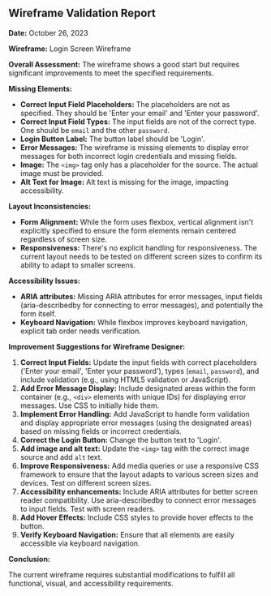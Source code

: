 ## Wireframe Validation Report

**Date:** October 26, 2023

**Wireframe:** Login Screen Wireframe

**Overall Assessment:** The wireframe shows a good start but requires significant improvements to meet the specified requirements.

**Missing Elements:**

*   **Correct Input Field Placeholders:** The placeholders are not as specified.  They should be 'Enter your email' and 'Enter your password'.
*   **Correct Input Field Types:**  The input fields are not of the correct type. One should be `email` and the other `password`.
*   **Login Button Label:** The button label should be 'Login'.
*   **Error Messages:**  The wireframe is missing elements to display error messages for both incorrect login credentials and missing fields.
*   **Image:** The `<img>` tag only has a placeholder for the source. The actual image must be provided.
*   **Alt Text for Image:**  Alt text is missing for the image, impacting accessibility.

**Layout Inconsistencies:**

*   **Form Alignment:** While the form uses flexbox, vertical alignment isn't explicitly specified to ensure the form elements remain centered regardless of screen size.  
*   **Responsiveness:** There's no explicit handling for responsiveness. The current layout needs to be tested on different screen sizes to confirm its ability to adapt to smaller screens.

**Accessibility Issues:**

*   **ARIA attributes:** Missing ARIA attributes for error messages, input fields (aria-describedby for connecting to error messages), and potentially the form itself.  
*   **Keyboard Navigation:** While flexbox improves keyboard navigation, explicit tab order needs verification.

**Improvement Suggestions for Wireframe Designer:**

1.  **Correct Input Fields:** Update the input fields with correct placeholders ('Enter your email', 'Enter your password'), types (`email`, `password`), and include validation (e.g., using HTML5 validation or JavaScript).
2.  **Add Error Message Display:** Include designated areas within the form container (e.g., `<div>` elements with unique IDs) for displaying error messages. Use CSS to initially hide them.
3.  **Implement Error Handling:** Add JavaScript to handle form validation and display appropriate error messages (using the designated areas) based on missing fields or incorrect credentials.
4.  **Correct the Login Button:** Change the button text to 'Login'.
5.  **Add image and alt text:** Update the `<img>` tag with the correct image source and add `alt` text.
6.  **Improve Responsiveness:** Add media queries or use a responsive CSS framework to ensure that the layout adapts to various screen sizes and devices. Test on different screen sizes.
7.  **Accessibility enhancements:** Include ARIA attributes for better screen reader compatibility. Use aria-describedby to connect error messages to input fields.  Test with screen readers.
8.  **Add Hover Effects:** Include CSS styles to provide hover effects to the button.
9.  **Verify Keyboard Navigation:** Ensure that all elements are easily accessible via keyboard navigation.

**Conclusion:**

The current wireframe requires substantial modifications to fulfill all functional, visual, and accessibility requirements.